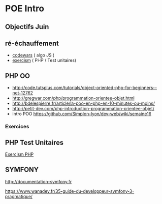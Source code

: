 # POE Intro

## Objectifs Juin

## ré-échauffement

- <a href="https://www.codewars.com/" target="_blank">codewars</a> ( algo JS )
- <a href="http://exercism.io/languages/php" target="_blank">exercism</a> ( PHP / Test unitaires)

## PHP OO
- http://code.tutsplus.com/tutorials/object-oriented-php-for-beginners--net-12762
- http://gregwar.com/php/programmation-orientee-objet.html
- http://bdelespierre.fr/article/la-poo-en-php-en-10-minutes-ou-moins/
- http://petit-dev.com/php-introduction-programmation-orientee-objet/
- intro POO https://github.com/Simplon-lyon/dev-web/wiki/semaine16

### Exercices


## PHP Test Unitaires

<a href="http://exercism.io/languages/php" target="_blank">Exercism PHP</a>

## SYMFONY
http://documentation-symfony.fr

https://www.wanadev.fr/35-guide-du-developpeur-symfony-3-pragmatique/